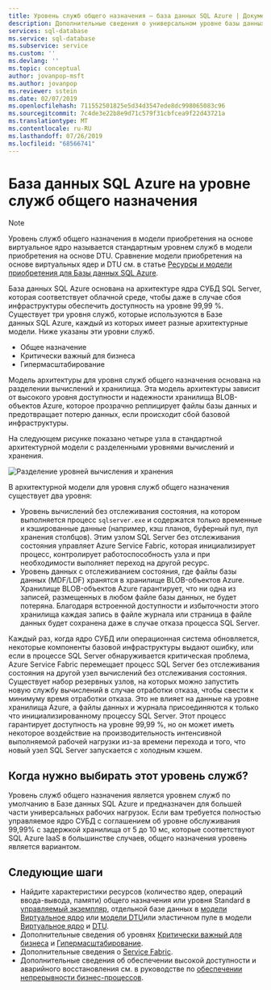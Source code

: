 ```yaml
---
title: Уровень служб общего назначения — база данных SQL Azure | Документация Майкрософт
description: Дополнительные сведения о универсальном уровне базы данных SQL Azure
services: sql-database
ms.service: sql-database
ms.subservice: service
ms.custom: ''
ms.devlang: ''
ms.topic: conceptual
author: jovanpop-msft
ms.author: jovanpop
ms.reviewer: sstein
ms.date: 02/07/2019
ms.openlocfilehash: 711552501825e5d34d3547ede8dc998065083c96
ms.sourcegitcommit: 7c4de3e22b8e9d71c579f31cbfcea9f22d43721a
ms.translationtype: MT
ms.contentlocale: ru-RU
ms.lasthandoff: 07/26/2019
ms.locfileid: "68566741"
---
```

# <a name="general-purpose-service-tier---azure-sql-database"></a>База данных SQL Azure на уровне служб общего назначения

> [!NOTE]
> Уровень служб общего назначения в модели приобретения на основе виртуальное ядро называется стандартным уровнем служб в модели приобретения на основе DTU. Сравнение модели приобретения на основе виртуальных ядер и DTU см. в статье [Ресурсы и модели приобретения для Базы данных SQL Azure](sql-database-purchase-models.md).

База данных SQL Azure основана на архитектуре ядра СУБД SQL Server, которая соответствует облачной среде, чтобы даже в случае сбоя инфраструктуры обеспечить доступность на уровне 99,99 %. Существует три уровня служб, которые используются в Базе данных SQL Azure, каждый из которых имеет разные архитектурные модели. Ниже указаны эти уровни служб.

- Общее назначение
- Критически важный для бизнеса
- Гипермасштабирование

Модель архитектуры для уровня служб общего назначения основана на разделении вычислений и хранилища. Эта модель архитектуры зависит от высокого уровня доступности и надежности хранилища BLOB-объектов Azure, которое прозрачно реплицирует файлы базы данных и предотвращает потерю данных, если происходит сбой базовой инфраструктуры.

На следующем рисунке показано четыре узла в стандартной архитектурной модели с разделенными уровнями вычислений и хранения.

![Разделение уровней вычисления и хранения](media/sql-database-managed-instance/general-purpose-service-tier.png)

В архитектурной модели для уровня служб общего назначения существует два уровня:

- Уровень вычислений без отслеживания состояния, на котором выполняется процесс `sqlserver.exe` и содержатся только временные и кэшированные данные (например, кэш планов, буферный пул, пул хранения столбцов). Этим узлом SQL Server без отслеживания состояния управляет Azure Service Fabric, которая инициализирует процесс, контролирует работоспособность узла и при необходимости выполняет переход на другой ресурс.
- Уровень данных с отслеживанием состояния, где файлы базы данных (MDF/LDF) хранятся в хранилище BLOB-объектов Azure. Хранилище BLOB-объектов Azure гарантирует, что ни одна из записей, размещенных в любом файле базы данных, не будет потеряна. Благодаря встроенной доступности и избыточности этого хранилища каждая запись в файле журнала или страница в файле данных будет сохранена даже в случае отказа процесса SQL Server.

Каждый раз, когда ядро СУБД или операционная система обновляется, некоторые компоненты базовой инфраструктуры выдают ошибку, или если в процессе SQL Server обнаруживается критическая проблема, Azure Service Fabric перемещает процесс SQL Server без отслеживания состояния на другой узел вычислений без отслеживания состояния. Существует набор резервных узлов, на которых можно запустить новую службу вычислений в случае отработки отказа, чтобы свести к минимуму время отработки отказа. Это не влияет на данные на уровне хранилища Azure, а файлы данных и журнала присоединяются к только что инициализированному процессу SQL Server. Этот процесс гарантирует доступность на уровне 99,99 %, но он может иметь некоторое воздействие на производительность интенсивной выполняемой рабочей нагрузки из-за времени перехода и того, что новый узел SQL Server запускается с холодным кэшем.

## <a name="when-to-choose-this-service-tier"></a>Когда нужно выбирать этот уровень служб?

Уровень служб общего назначения является уровнем служб по умолчанию в Базе данных SQL Azure и предназначен для большей части универсальных рабочих нагрузок. Если вам требуется полностью управляемое ядро СУБД с соглашением об уровне обслуживания 99,99% с задержкой хранилища от 5 до 10 мс, которые соответствуют SQL Azure IaaS в большинстве случаев, общего назначения уровень является вариантом.

## <a name="next-steps"></a>Следующие шаги

- Найдите характеристики ресурсов (количество ядер, операций ввода-вывода, памяти) общего назначения или уровня Standard в [управляемый экземпляр](sql-database-managed-instance-resource-limits.md#service-tier-characteristics), отдельной базе данных в [модели Виртуальное ядро](sql-database-vcore-resource-limits-single-databases.md#general-purpose-service-tier-storage-sizes-and-compute-sizes) или [модели DTU](sql-database-dtu-resource-limits-single-databases.md#single-database-storage-sizes-and-compute-sizes)или эластичном пуле в модели [Виртуальное ядро](sql-database-vcore-resource-limits-elastic-pools.md#general-purpose-service-tier-storage-sizes-and-compute-sizes) и [DTU](sql-database-dtu-resource-limits-elastic-pools.md#standard-elastic-pool-limits).
- Дополнительные сведения об уровнях [Критически важный для бизнеса](sql-database-service-tier-business-critical.md) и [Гипермасштабирование](sql-database-service-tier-hyperscale.md).
- Дополнительные сведения о [Service Fabric](../service-fabric/service-fabric-overview.md).
- Дополнительные сведения об обеспечении высокой доступности и аварийного восстановления см. в руководстве по [обеспечении непрерывности бизнес-процессов](sql-database-business-continuity.md).
